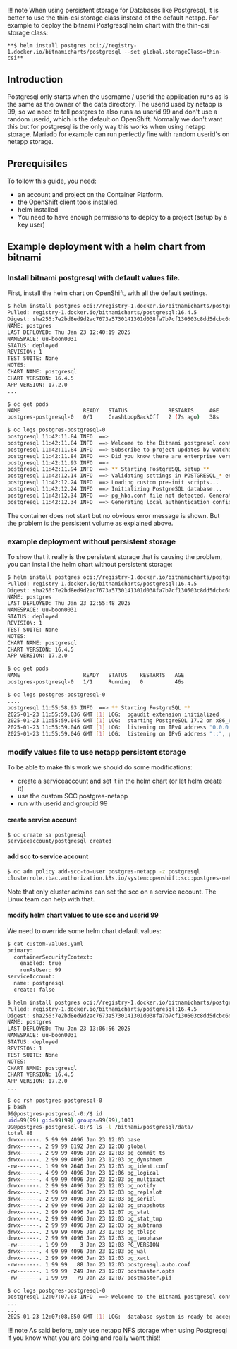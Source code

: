!!! note
    When using persistent storage for Databases like Postgresql, it is better to use the thin-csi storage class instead of the default netapp.
    For example to deploy the bitnami Postgresql helm chart with the thin-csi storage class:  
  
    **$ helm install postgres oci://registry-1.docker.io/bitnamicharts/postgresql --set global.storageClass=thin-csi**

## Introduction
Postgresql only starts when the username / userid the application runs as is the same as the owner of the data directory.
The userid used by netapp is 99, so we need to tell postgres to also runs as userid 99 and don't use a random userid, which is the default on OpenShift.
Normally we don't want this but for postgresql is the only way this works when using netapp storage.
Mariadb for example can run perfectly fine with random userid's on netapp storage.

## Prerequisites

To follow this guide, you need: 

- an account and project on the Container Platform.
- the OpenShift client tools installed. 
- helm installed
- You need to have enough permissions to deploy to a project (setup by a key user)

## Example deployment with a helm chart from bitnami

### Install bitnami postgresql with default values file.

First, install the helm chart on OpenShift, with all the default settings.

```bash
$ helm install postgres oci://registry-1.docker.io/bitnamicharts/postgresql --version=16.4.5
Pulled: registry-1.docker.io/bitnamicharts/postgresql:16.4.5
Digest: sha256:7e2bd8ed9d2ac7673a5730141301d038fa7b7cf130503c8dd5dcbc6ddfe0e377
NAME: postgres
LAST DEPLOYED: Thu Jan 23 12:40:19 2025
NAMESPACE: uu-boon0031
STATUS: deployed
REVISION: 1
TEST SUITE: None
NOTES:
CHART NAME: postgresql
CHART VERSION: 16.4.5
APP VERSION: 17.2.0
...
```

```bash
$ oc get pods
NAME                    READY   STATUS             RESTARTS     AGE
postgres-postgresql-0   0/1     CrashLoopBackOff   2 (7s ago)   38s
```

```bash
$ oc logs postgres-postgresql-0
postgresql 11:42:11.84 INFO  ==> 
postgresql 11:42:11.84 INFO  ==> Welcome to the Bitnami postgresql container
postgresql 11:42:11.84 INFO  ==> Subscribe to project updates by watching https://github.com/bitnami/containers
postgresql 11:42:11.84 INFO  ==> Did you know there are enterprise versions of the Bitnami catalog? For enhanced secure software supply chain features, unlimited pulls from Docker, LTS support, or application customization, see Bitnami Premium or Tanzu Application Catalog. See https://www.arrow.com/globalecs/na/vendors/bitnami/ for more information.
postgresql 11:42:11.93 INFO  ==> 
postgresql 11:42:11.94 INFO  ==> ** Starting PostgreSQL setup **
postgresql 11:42:12.14 INFO  ==> Validating settings in POSTGRESQL_* env vars..
postgresql 11:42:12.24 INFO  ==> Loading custom pre-init scripts...
postgresql 11:42:12.24 INFO  ==> Initializing PostgreSQL database...
postgresql 11:42:12.34 INFO  ==> pg_hba.conf file not detected. Generating it...
postgresql 11:42:12.34 INFO  ==> Generating local authentication configuration
```
The container does not start but no obvious error message is shown. But the problem is the persistent volume as explained above.

### example deployment without persistent storage

To show that it really is the persistent storage that is causing the problem, you can install the helm chart without persistent storage:

```bash
$ helm install postgres oci://registry-1.docker.io/bitnamicharts/postgresql --version=16.4.5 --set primary.persistence.enabled=false
Pulled: registry-1.docker.io/bitnamicharts/postgresql:16.4.5
Digest: sha256:7e2bd8ed9d2ac7673a5730141301d038fa7b7cf130503c8dd5dcbc6ddfe0e377
NAME: postgres
LAST DEPLOYED: Thu Jan 23 12:55:48 2025
NAMESPACE: uu-boon0031
STATUS: deployed
REVISION: 1
TEST SUITE: None
NOTES:
CHART NAME: postgresql
CHART VERSION: 16.4.5
APP VERSION: 17.2.0
```

```bash
$ oc get pods
NAME                    READY   STATUS    RESTARTS   AGE
postgres-postgresql-0   1/1     Running   0          46s
```

```bash
$ oc logs postgres-postgresql-0
....
postgresql 11:55:58.93 INFO  ==> ** Starting PostgreSQL **
2025-01-23 11:55:59.036 GMT [1] LOG:  pgaudit extension initialized
2025-01-23 11:55:59.045 GMT [1] LOG:  starting PostgreSQL 17.2 on x86_64-pc-linux-gnu, compiled by gcc (Debian 12.2.0-14) 12.2.0, 64-bit
2025-01-23 11:55:59.046 GMT [1] LOG:  listening on IPv4 address "0.0.0.0", port 5432
2025-01-23 11:55:59.046 GMT [1] LOG:  listening on IPv6 address "::", port 5432
```

### modify values file to use netapp persistent storage

To be able to make this work we should do some modifications:

* create a serviceaccount and set it in the helm chart (or let helm create it)
* use the custom SCC postgres-netapp
* run with userid and groupid 99

#### create service account
```
$ oc create sa postgresql
serviceaccount/postgresql created
```

#### add scc to service account
```bash
$ oc adm policy add-scc-to-user postgres-netapp -z postgresql
clusterrole.rbac.authorization.k8s.io/system:openshift:scc:postgres-netapp added: "postgresql"
```
Note that only cluster admins can set the scc on a service account. The Linux team can help with that. 

#### modify helm chart values to use scc and userid 99
We need to override some helm chart default values:

```bash
$ cat custom-values.yaml 
primary:
  containerSecurityContext:
    enabled: true
    runAsUser: 99
serviceAccount:
  name: postgresql
  create: false
```

```bash
$ helm install postgres oci://registry-1.docker.io/bitnamicharts/postgresql --version=16.4.5 -f custom-values.yaml 
Pulled: registry-1.docker.io/bitnamicharts/postgresql:16.4.5
Digest: sha256:7e2bd8ed9d2ac7673a5730141301d038fa7b7cf130503c8dd5dcbc6ddfe0e377
NAME: postgres
LAST DEPLOYED: Thu Jan 23 13:06:56 2025
NAMESPACE: uu-boon0031
STATUS: deployed
REVISION: 1
TEST SUITE: None
NOTES:
CHART NAME: postgresql
CHART VERSION: 16.4.5
APP VERSION: 17.2.0
...
```

```bash
$ oc rsh postgres-postgresql-0 
$ bash
99@postgres-postgresql-0:/$ id
uid=99(99) gid=99(99) groups=99(99),1001
99@postgres-postgresql-0:/$ ls -l /bitnami/postgresql/data/
total 88
drwx------. 5 99 99 4096 Jan 23 12:03 base
drwx------. 2 99 99 8192 Jan 23 12:08 global
drwx------. 2 99 99 4096 Jan 23 12:03 pg_commit_ts
drwx------. 2 99 99 4096 Jan 23 12:03 pg_dynshmem
-rw-------. 1 99 99 2640 Jan 23 12:03 pg_ident.conf
drwx------. 4 99 99 4096 Jan 23 12:06 pg_logical
drwx------. 4 99 99 4096 Jan 23 12:03 pg_multixact
drwx------. 2 99 99 4096 Jan 23 12:03 pg_notify
drwx------. 2 99 99 4096 Jan 23 12:03 pg_replslot
drwx------. 2 99 99 4096 Jan 23 12:03 pg_serial
drwx------. 2 99 99 4096 Jan 23 12:03 pg_snapshots
drwx------. 2 99 99 4096 Jan 23 12:07 pg_stat
drwx------. 2 99 99 4096 Jan 23 12:03 pg_stat_tmp
drwx------. 2 99 99 4096 Jan 23 12:03 pg_subtrans
drwx------. 2 99 99 4096 Jan 23 12:03 pg_tblspc
drwx------. 2 99 99 4096 Jan 23 12:03 pg_twophase
-rw-------. 1 99 99    3 Jan 23 12:03 PG_VERSION
drwx------. 4 99 99 4096 Jan 23 12:03 pg_wal
drwx------. 2 99 99 4096 Jan 23 12:03 pg_xact
-rw-------. 1 99 99   88 Jan 23 12:03 postgresql.auto.conf
-rw-------. 1 99 99  249 Jan 23 12:07 postmaster.opts
-rw-------. 1 99 99   79 Jan 23 12:07 postmaster.pid
```

```bash
$ oc logs postgres-postgresql-0 
postgresql 12:07:07.03 INFO  ==> Welcome to the Bitnami postgresql container
...
...
2025-01-23 12:07:08.850 GMT [1] LOG:  database system is ready to accept connections
```

!!! note
    As said before, only use netapp NFS storage when using Postgresql if you know what you are doing and really want this!!

